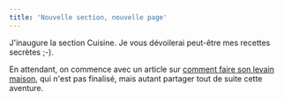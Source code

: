 ```yaml
---
title: 'Nouvelle section, nouvelle page'
---
```


J'inaugure la section Cuisine. Je vous dévoilerai peut-être mes recettes secrètes ;-).

En attendant, on commence avec un article sur [comment faire son levain maison](/resources/faire-son-levain-maison), qui n'est pas finalisé, mais autant partager tout de suite cette aventure.